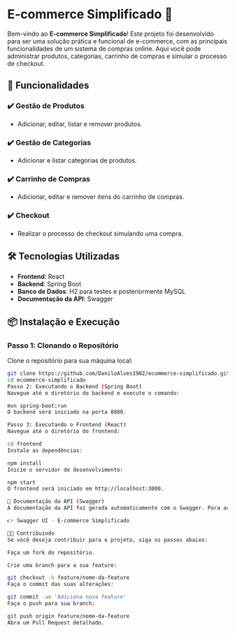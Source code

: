 # E-commerce Simplificado 🚀

Bem-vindo ao **E-commerce Simplificado**! Este projeto foi desenvolvido para ser uma solução prática e funcional de e-commerce, com as principais funcionalidades de um sistema de compras online. Aqui você pode administrar produtos, categorias, carrinho de compras e simular o processo de checkout.

## 🚀 Funcionalidades

### ✔️ **Gestão de Produtos**
- Adicionar, editar, listar e remover produtos.
  
### ✔️ **Gestão de Categorias**
- Adicionar e listar categorias de produtos.

### ✔️ **Carrinho de Compras**
- Adicionar, editar e remover itens do carrinho de compras.

### ✔️ **Checkout**
- Realizar o processo de checkout simulando uma compra.

## 🛠️ Tecnologias Utilizadas

- **Frontend**: React
- **Backend**: Spring Boot
- **Banco de Dados**: H2 para testes e posteriormente MySQL
- **Documentação da API**: Swagger

## 📦 Instalação e Execução

### Passo 1: Clonando o Repositório

Clone o repositório para sua máquina local:

```bash
git clone https://github.com/DaniloAlves1902/ecommerce-simplificado.git
cd ecommerce-simplificado
Passo 2: Executando o Backend (Spring Boot)
Navegue até o diretório do backend e execute o comando:

mvn spring-boot:run
O backend será iniciado na porta 8080.

Passo 3: Executando o Frontend (React)
Navegue até o diretório do frontend:

cd frontend
Instale as dependências:

npm install
Inicie o servidor de desenvolvimento:

npm start
O frontend será iniciado em http://localhost:3000.

📝 Documentação da API (Swagger)
A documentação da API foi gerada automaticamente com o Swagger. Para acessar, clique no link abaixo:

👉 Swagger UI - E-commerce Simplificado

👨‍💻 Contribuindo
Se você deseja contribuir para o projeto, siga os passos abaixo:

Faça um fork do repositório.

Crie uma branch para a sua feature:

git checkout -b feature/nome-da-feature
Faça o commit das suas alterações:

git commit -am 'Adiciona nova feature'
Faça o push para sua branch:

git push origin feature/nome-da-feature
Abra um Pull Request detalhado.
